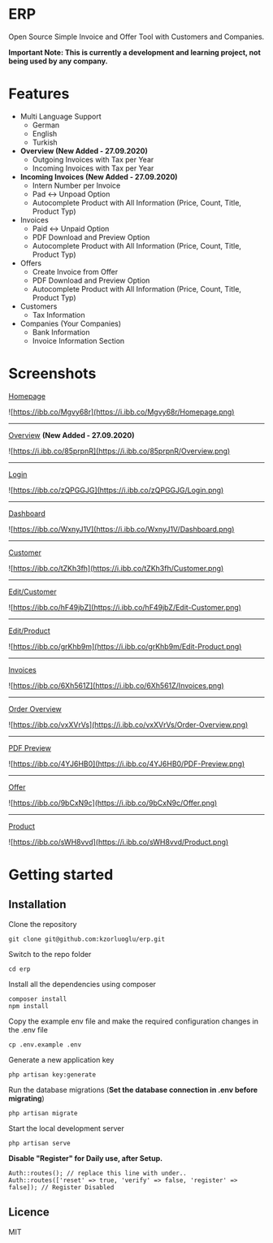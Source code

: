# ERP
Open Source Simple Invoice and Offer Tool with Customers and Companies.

**Important Note: This is currently a development and learning project, not being used by any company.**

# Features
 - Multi Language Support
   - German
   - English
   - Turkish
 - **Overview (New Added - 27.09.2020)**
   - Outgoing Invoices with Tax per Year
   - Incoming Invoices with Tax per Year
 - **Incoming Invoices (New Added - 27.09.2020)**
   - Intern Number per Invoice
   - Pad <-> Unpoad Option
   - Autocomplete Product with All Information (Price, Count, Title, Product Typ)
 - Invoices
   - Paid <-> Unpaid Option
   - PDF Download and Preview Option
   - Autocomplete Product with All Information (Price, Count, Title, Product Typ)
 - Offers
   - Create Invoice from Offer
   - PDF Download and Preview Option
   - Autocomplete Product with All Information (Price, Count, Title, Product Typ)
 - Customers
   - Tax Information
 - Companies (Your Companies)
   - Bank Information
   - Invoice Information Section

# Screenshots
 [Homepage](https://i.ibb.co/Mgvy68r/Homepage.png)

![https://ibb.co/Mgvy68r](https://i.ibb.co/Mgvy68r/Homepage.png)

--------------------------

[Overview](https://i.ibb.co/85prpnR/Overview.png) **(New Added - 27.09.2020)**

![https://i.ibb.co/85prpnR](https://i.ibb.co/85prpnR/Overview.png)

--------------------------

[Login](https://i.ibb.co/zQPGGJG/Login.png)

![https://ibb.co/zQPGGJG](https://i.ibb.co/zQPGGJG/Login.png)

--------------------------

[Dashboard](https://i.ibb.co/WxnyJ1V/Dashboard.png)

![https://ibb.co/WxnyJ1V](https://i.ibb.co/WxnyJ1V/Dashboard.png)

--------------------------

[Customer](https://i.ibb.co/tZKh3fh/Customer.png)

![https://ibb.co/tZKh3fh](https://i.ibb.co/tZKh3fh/Customer.png)

--------------------------

[Edit/Customer](https://i.ibb.co/hF49jbZ/Edit-Customer.png)

![https://ibb.co/hF49jbZ](https://i.ibb.co/hF49jbZ/Edit-Customer.png)

--------------------------

[Edit/Product](https://i.ibb.co/grKhb9m/Edit-Product.png)

![https://ibb.co/grKhb9m](https://i.ibb.co/grKhb9m/Edit-Product.png)

--------------------------

[Invoices](https://i.ibb.co/6Xh561Z/Invoices.png)

![https://ibb.co/6Xh561Z](https://i.ibb.co/6Xh561Z/Invoices.png)

--------------------------

[Order Overview](https://i.ibb.co/vxXVrVs/Order-Overview.png)

![https://ibb.co/vxXVrVs](https://i.ibb.co/vxXVrVs/Order-Overview.png)

--------------------------

[PDF Preview](https://i.ibb.co/4YJ6HB0/PDF-Preview.png)

![https://ibb.co/4YJ6HB0](https://i.ibb.co/4YJ6HB0/PDF-Preview.png)

--------------------------

[Offer](https://i.ibb.co/9bCxN9c/Offer.png)

![https://ibb.co/9bCxN9c](https://i.ibb.co/9bCxN9c/Offer.png)

--------------------------

[Product](https://i.ibb.co/sWH8vvd/Product.png)

![https://ibb.co/sWH8vvd](https://i.ibb.co/sWH8vvd/Product.png)

# Getting started

## Installation
Clone the repository

    git clone git@github.com:kzorluoglu/erp.git

Switch to the repo folder

    cd erp

Install all the dependencies using composer

    composer install
    npm install

Copy the example env file and make the required configuration changes in the .env file

    cp .env.example .env

Generate a new application key

    php artisan key:generate

Run the database migrations (**Set the database connection in .env before migrating**)

    php artisan migrate

Start the local development server

    php artisan serve

**Disable "Register" for Daily use, after Setup.**

    Auth::routes(); // replace this line with under..
    Auth::routes(['reset' => true, 'verify' => false, 'register' => false]); // Register Disabled
    
## Licence

MIT
